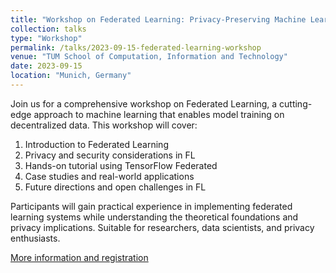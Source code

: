 ```yaml
---
title: "Workshop on Federated Learning: Privacy-Preserving Machine Learning"
collection: talks
type: "Workshop"
permalink: /talks/2023-09-15-federated-learning-workshop
venue: "TUM School of Computation, Information and Technology"
date: 2023-09-15
location: "Munich, Germany"
---
```


Join us for a comprehensive workshop on Federated Learning, a cutting-edge approach to machine learning that enables model training on decentralized data. This workshop will cover:

1. Introduction to Federated Learning
2. Privacy and security considerations in FL
3. Hands-on tutorial using TensorFlow Federated
4. Case studies and real-world applications
5. Future directions and open challenges in FL

Participants will gain practical experience in implementing federated learning systems while understanding the theoretical foundations and privacy implications. Suitable for researchers, data scientists, and privacy enthusiasts.

[More information and registration](https://www.cit.tum.de/cit/federated-learning-workshop)